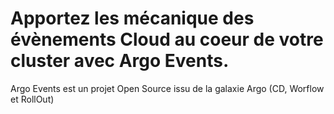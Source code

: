 # Apportez les mécanique des évènements Cloud au coeur de votre cluster avec Argo Events.

Argo Events est un projet Open Source issu de la galaxie Argo (CD, Worflow et RollOut)
